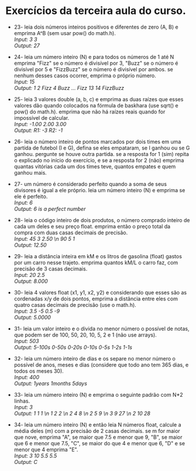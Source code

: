 # Exercícios da terceira aula do curso.

- 23- leia dois números inteiros positivos e diferentes de zero (A, B) e emprima A^B (sem usar pow() do math.h).  
*Input: 3 3*  
*Output: 27*  
  
- 24- leia um número inteiro (N) e para todos os números de 1 até N emprima "Fizz" se o número é divisível por 3, "Buzz" se o número é divisível por 5 e "FizzBuzz" se o número é divisível por ambos. se nenhum desses casos ocorrer, emprima o próprio número.  
*Input: 15*  
*Output: 1 2 Fizz 4 Buzz ... Fizz 13 14 FizzBuzz*  
  
- 25- leia 3 valores double (a, b, c) e emprima as duas raízes que esses valores dão quando colocados na fórmula de baskhara (use sqrt() e pow() do math.h). emprima que não há raízes reais quando for impossível de calcular.  
*Input: -1.00 2.00 3.00*  
*Output: R1: -3 R2: -1*  
  
- 26- leia o número inteiro de pontos marcados por dois times em uma partida de futebol (I e G), defina se eles empataram, se I ganhou ou se G ganhou. pergunte se houve outra partida. se a resposta for 1 (sim) repita o explicado no início do exercício, e se a resposta for 2 (não) emprima quantas vitórias cada um dos times teve, quantos empates e quem ganhou mais.  
  
- 27- um número é considerado perfeito quando a soma de seus divisores é igual a ele próprio. leia um número inteiro (N) e emprima se ele é perfeito.  
*Input: 6*  
*Output: 6 is a perfect number*  
  
- 28- leia o código inteiro de dois produtos, o número comprado inteiro de cada um deles e seu preço float. emprima então o preço total da compra com duas casas decimais de precisão.  
*Input: 45 3 2.50 \n 90 5 1*  
*Output: 12.50*  
  
- 29- leia a distância inteira em kM e os litros de gasolina (float) gastos por um carro nesse trajeto. emprima quantos kM/L o carro faz, com precisão de 3 casas decimais.  
*Input: 20 2.5*  
*Output: 8.000*  
  
- 30- leia 4 valores float (x1, y1, x2, y2) e considerando que esses são as cordenadas x/y de dois pontos, emprima a distância entre eles com quatro casas decimais de precisão (use o math.h).  
*Input: 3.5 -5 0.5 -9*  
*Output: 5.0000*  
  
- 31- leia um valor inteiro e o divida no menor número o possível de notas, que podem ser de 100, 50, 20, 10, 5, 2 e 1 (não use arrays).  
*Input: 503*  
*Output: 5-100s 0-50s 0-20s 0-10s 0-5s 1-2s 1-1s*  
  
- 32- leia um número inteiro de dias e os separe no menor número o possível de anos, meses e dias (considere que todo ano tem 365 dias, e todos os meses 30).  
*Input: 400*  
*Output: 1years 1months 5days*  
  
- 33- leia um número inteiro (N) e emprima o seguinte padrão com N*2 linhas.  
*Input: 3*  
*Output: 1 1 1 \n 1 2 2 \n 2 4 8 \n 2 5 9 \n 3 9 27 \n 2 10 28*  
  
- 34- leia um número inteiro (N) e então leia N números float, calcule a média deles (m) com a precisão de 2 casas decimais. se m for maior que nove, emprima "A", se maior que 7.5 e menor que 9, "B", se maior que 6 e menor que 7.5, "C", se maior do que 4 e menor que 6, "D" e se menor que 4 emprima "E".  
*Input: 3 10 5.5 5.5*  
*Output: C*  
